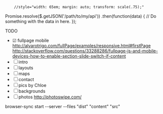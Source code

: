 


		//style="width: 65em; margin: auto; transform: scale(.75);"


Promise.resolve($.getJSON('/path/to/my/api'))
    .then(function(data) {
        // Do something with the data in here.
    });


TODO
- ☑ fullpage mobile
  http://alvarotrigo.com/fullPage/examples/responsive.html#firstPage
  http://stackoverflow.com/questions/33288286/fullpage-js-and-mobile-devices-how-to-enable-section-slide-switch-if-content
- ☐ intro
- ☐ layouts
- ☐ maps
- ☐ contact
- ☐ pics by Chloe
- ☐ backgrounds
- ☐ photos
  http://photoswipe.com/


browser-sync start --server --files "dist" "content" "src"
